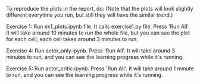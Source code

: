 
To reproduce the plots in the report, do:
(Note that the plots will look slightly different everytime you run, but still they will have the similar trend.)

Exercise 1: Run ex1_plots.ipynb file. It calls exercise1.py file.
            Press 'Run All'. 
            It will take around 10 minutes to run the whole file,
            but you can see the plot for each cell;
            each cell takes around 3 minutes to run.




Exercise 4: Run actor_only.ipynb. Press 'Run All'.
            It will take around 3 minutes to run,
            and you can see the learning progress while it's running.

Exercise 5: Run actor_critic.ipynb. Press 'Run All'.
            It will take around 1 minute to run,
            and you can see the learning progress while it's running.
